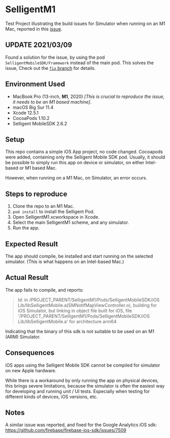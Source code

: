 # SelligentM1
Test Project illustrating the build issues for Simulator when running on an M1 Mac, reported in this [issue](https://github.com/SelligentMarketingCloud/MobileSDK-iOS/issues/9).

## UPDATE 2021/03/09
Found a solution for the issue, by using the pod `SelligentMobileSDK/Framework` instead of the main pod. This solves the issue, Check out the [`fix` branch](https://github.com/mvandervelden/SelligentM1/compare/fix?expand=1) for details.

## Environment Used
* MacBook Pro (13-inch, **M1**, 2020) _[This is crucial to reproduce the issue, it needs to be an M1 based machine]_.
* macOS Big Sur 11.4
* Xcode 12.5.1
* CocoaPods 1.10.2
* Selligent MobileSDK 2.6.2

## Setup
This repo contains a simple iOS App project, no code changed. Cocoapods were added, containing only the Selligent Mobile SDK pod. Usually, it should be possible to simply run this app on device or simulator, on either Intel-based or M1 based Mac.

However, when running on a M1 Mac, on Simulator, an error occurs.

## Steps to reproduce

1. Clone the repo to an M1 Mac.
2. `pod install` to install the Selligent Pod.
3. Open SelligentM1.xcworkspace in Xcode.
4. Select the main SelligentM1 scheme, and any simulator.
5. Run the app.

## Expected Result

The app should compile, be installed and start running on the selected simulator. (This is what happens on an Intel-based Mac.)

## Actual Result

The app fails to compile, and reports:

>ld: in /PROJECT_PARENT/SelligentM1/Pods/SelligentMobileSDK/iOS Lib/libSelligentMobile.a(SMNotifMapViewController.o), building for iOS Simulator, but linking in object file built for iOS, file '/PROJECT_PARENT/SelligentM1/Pods/SelligentMobileSDK/iOS Lib/libSelligentMobile.a' for architecture arm64

Indicating that the binary of this sdk is not suitable to be used on an M1 (ARM) Simulator.

## Consequences

iOS apps using the Selligent Mobile SDK cannot be compiled for simulator on new Apple hardware.

While there is a workaround by only running the app on physical devices, this brings severe limitations, because the simulator is often the easiest way for developing and running unit / UI tests. Especially when testing for different kinds of devices, iOS versions, etc.

## Notes
A similar issue was reported, and fixed for the Google Analytics iOS sdk: https://github.com/firebase/firebase-ios-sdk/issues/7509

